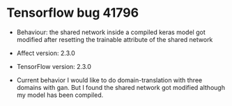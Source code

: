 # Tensorflow bug 41796
- Behaviour: the shared network inside a compiled keras model got modified after resetting the trainable attribute of the shared network

- Affect version: 2.3.0
- TensorFlow version: 2.3.0
     
- Current behavior
	I would like to do domain-translation with three domains with gan. But I found the shared network got modified although my model has been compiled.
